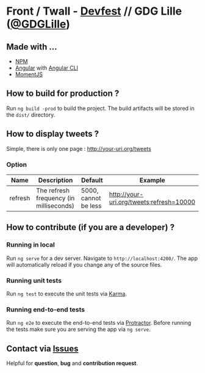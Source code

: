 # Front / Twall - [Devfest](https://devfest.gdglille.org/) // GDG Lille ([@GDGLille](https://twitter.com/GDGLille)) 

## Made with ...
* [NPM](https://www.npmjs.com/) 
* [Angular](https://angular.io/) with [Angular CLI](https://cli.angular.io/)
* [MomentJS](https://momentjs.com/)

## How to build for production ?

Run `ng build -prod` to build the project. The build artifacts will be stored in the `dist/` directory.

## How to display tweets ?

Simple, there is only one page : http://your-uri.org/tweets

### Option

| Name     | Description                              | Default              | Example                                  |
| -------- | ---------------------------------------- | -------------------- | ---------------------------------------- |
| refresh  | The refresh frequency (in milliseconds)  | 5000, cannot be less | http://your-uri.org/tweets;refresh=10000 |

## How to contribute (if you are a developer) ?

### Running in local

Run `ng serve` for a dev server. Navigate to `http://localhost:4200/`. The app will automatically reload if you change any of the source files.

### Running unit tests

Run `ng test` to execute the unit tests via [Karma](https://karma-runner.github.io).

### Running end-to-end tests

Run `ng e2e` to execute the end-to-end tests via [Protractor](http://www.protractortest.org/).
Before running the tests make sure you are serving the app via `ng serve`.

## Contact via [Issues](https://github.com/GDG-Lille/twall-front/issues)
Helpful for **question**, **bug** and **contribution request**.
